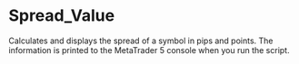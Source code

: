 # Spread_Value

Calculates and displays the spread of a symbol in pips and points. The information is printed to the MetaTrader 5 console when you run the script.
